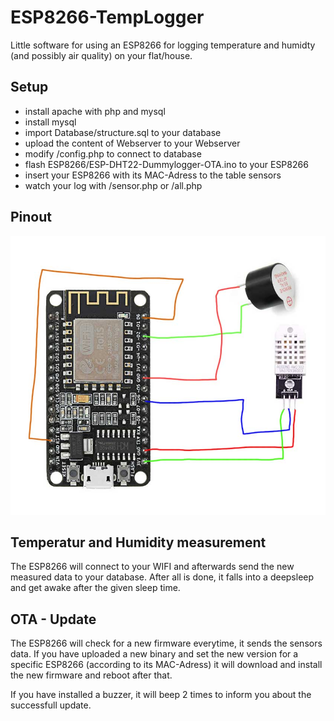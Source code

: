 # ESP8266-TempLogger
Little software for using an ESP8266 for logging temperature and humidty (and possibly air quality) on your flat/house.

## Setup
* install apache with php and mysql
* install mysql
* import Database/structure.sql to your database
* upload the content of Webserver to your Webserver
* modify /config.php to connect to database
* flash ESP8266/ESP-DHT22-Dummylogger-OTA.ino to your ESP8266
* insert your ESP8266 with its MAC-Adress to the table sensors
* watch your log with /sensor.php or /all.php

## Pinout
![alt text](https://raw.githubusercontent.com/chrisi51/ESP8266-TempLogger/master/pinout.jpg "Pinout")


## Temperatur and Humidity measurement
The ESP8266 will connect to your WIFI and afterwards send the new measured data to your database. After all is done, it falls into a deepsleep and get awake after the given sleep time.

## OTA - Update
The ESP8266 will check for a new firmware everytime, it sends the sensors data. If you have uploaded a new binary and set the new version for a specific ESP8266 (according to its MAC-Adress) it will download and install the new firmware and reboot after that.

If you have installed a buzzer, it will beep 2 times to inform you about the successfull update.
